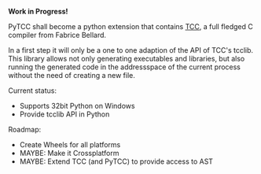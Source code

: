 **Work in Progress!**

PyTCC shall become a python extension that contains 
[TCC](https://en.wikipedia.org/wiki/Tiny_C_Compiler), 
a full fledged C compiler from Fabrice Bellard.

In a first step it will only be a one to one adaption of the API
of TCC's tcclib. This library allows not only generating executables and 
libraries, but also running the generated code in the addressspace
of the current process without the need of creating a new file.

Current status:
 * Supports 32bit Python on Windows
 * Provide tcclib API in Python

Roadmap:
*  Create Wheels for all platforms
*  MAYBE: Make it Crossplatform
 * MAYBE: Extend TCC (and PyTCC) to provide access to AST